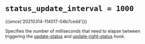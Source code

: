 # `status_update_interval = 1000`

{{since('20210314-114017-04b7cedd')}}

Specifies the number of milliseconds that need to elapse between triggering the
[update-status](../window-events/update-status.md) and
[update-right-status](../window-events/update-right-status.md) hook.
